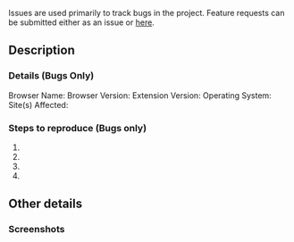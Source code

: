 Issues are used primarily to track bugs in the project. Feature requests can be submitted either as an issue or [here](https://goo.gl/forms/LTqFpJ0mCTsrgGgf2).

<!--- Lines that look like this are comments and are here to serve as instructions --->
<!--- Comments do not need to be removed --->

## Description
<!--- Please summarize the bug or suggestion --->


### Details (Bugs Only)
<!--- Please provide all details that are applicable --->
Browser Name:
Browser Version:
Extension Version:
Operating System:
Site(s) Affected:


### Steps to reproduce (Bugs only)
<!--- Provide the steps (in order) to replicate the bug --->
1.
2.
3.
4.


## Other details
<!--- Any other useful information you would like to include --->


### Screenshots
<!--- If you feel it would be helpful to attach screenshots, please do so here --->
<!--- Include a description along with each screenshot to provide context --->
